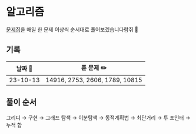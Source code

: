 # 알고리즘

<a href='https://github.com/tony9402/baekjoon/tree/main#%EA%B0%81-%EC%95%8C%EA%B3%A0%EB%A6%AC%EC%A6%98-%EB%AC%B8%EC%A0%9C%EC%A7%91'>문제집</a>을 매일 한 문제 이상씩 순서대로 풀어보겠습니다람쥐 🐹

## 기록

| 날짜 📅  |           푼 문제 ✏️           |
| :------: | :----------------------------: |
| 23-10-13 | 14916, 2753, 2606, 1789, 10815 |

## 풀이 순서

그리디
→ 구현
→ 그래프 탐색
→ 이분탐색
→ 동적계획법
→ 최단거리
→ 투 포인터
→ 누적 합
